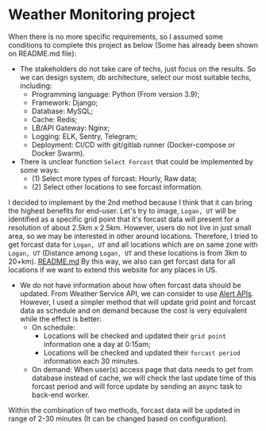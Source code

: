 # Weather Monitoring project

When there is no more specific requirements, so I assumed some conditions to complete this project as below (Some has 
already been shown on README.md file):

* The stakeholders do not take care of techs, just focus on the results. So we can design system, db architecture,
select our most suitable techs, including:
  * Programming language: Python (From version 3.9);
  * Framework: Django;
  * Database: MySQL;
  * Cache: Redis;
  * LB/API Gateway: Nginx;
  * Logging: ELK, Sentry, Telegram;
  * Deployment: CI/CD with git/gitlab runner (Docker-compose or Docker Swarm).
* There is unclear function `Select Forcast` that could be implemented by some ways:
  * (1) Select more types of forcast: Hourly, Raw data;
  * (2) Select other locations to see forcast information.  

I decided to implement by the 2nd method because I think that it can bring the highest benefits for end-user. 
Let's try to image, `Logan, UT` will be identified as a specific grid point that it's forcast data will present for a resolution 
of about 2.5km x 2.5km. 
However, users do not live in just small area, so we may be interested in other around locations.
Therefore, I tried to get forcast data for `Logan, UT` and all locations which are on same zone with `Logan, UT`
(Distance among `Logan, UT` and these locations is from 3km to 20+km).
[README.md](3.%20Source%20code%2FREADME.md)
By this way, we also can get forcast data for all locations if we want to extend this website for any places in US.

* We do not have information about how often forcast data should be updated. From Weather Service API, we can consider to use 
[Alert APIs](https://www.weather.gov/documentation/services-web-api#/default/alerts_query). However, I used a simpler method
that will update grid point and forcast data as schedule and on demand because the cost is very equivalent while the effect is better:
  * On schedule:
    * Locations will be checked and updated their `grid point` information one a day at 0:15am;
    * Locations will be checked and updated their `forcast period` information each 30 minutes.
  * On demand: When user(s) access page that data needs to get from database instead of cache, we will check the last update
  time of this forcast period and will force update by sending an async task to back-end worker.

Within the combination of two methods, forcast data will be updated in range of 2-30 minutes (It can be changed based on configuration).
